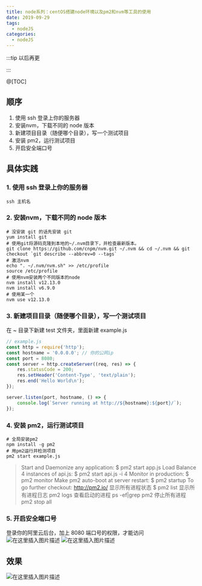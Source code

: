 ```yaml
---
title: node系列：centOS搭建node环境以及pm2和nvm等工具的使用
date: 2019-09-29
tags:
  - nodeJS
categories:
  - nodeJS
---
```


:::tip
以后再更


:::

<!-- more -->

@[TOC]
## 顺序
1. 使用 ssh 登录上你的服务器
2. 安装nvm，下载不同的 node 版本
3. 新建项目目录（随便哪个目录），写一个测试项目
4. 安装 pm2，运行测试项目
5. 开启安全端口号
## 具体实践
### 1. 使用 ssh 登录上你的服务器
`ssh 主机名`
### 2. 安装nvm，下载不同的 node 版本
```shell
# 没安装 git 的话先安装 git
yum install git
# 使用git将源码克隆到本地的~/.nvm目录下，并检查最新版本。
git clone https://github.com/cnpm/nvm.git ~/.nvm && cd ~/.nvm && git checkout `git describe --abbrev=0 --tags`
# 激活nvm
echo ". ~/.nvm/nvm.sh" >> /etc/profile
source /etc/profile
# 使用nvm安装两个不同版本的node
nvm install v12.13.0
nvm install v6.9.0
# 使用某一个
nvm use v12.13.0
```
### 3. 新建项目目录（随便哪个目录），写一个测试项目
在 ~ 目录下新建 test 文件夹，里面新建 example.js
```js
// example.js
const http = require('http');
const hostname = '0.0.0.0'; // 你的公网ip
const port = 8080;
const server = http.createServer((req, res) => { 
    res.statusCode = 200;
    res.setHeader('Content-Type', 'text/plain');
    res.end('Hello World\n');
}); 

server.listen(port, hostname, () => { 
    console.log(`Server running at http://${hostname}:${port}/`);
});
```
### 4. 安装 pm2，运行测试项目
```shell
# 全局安装pm2
npm install -g pm2
# 用pm2运行并检测项目
pm2 start example.js
```
>Start and Daemonize any application:
$ pm2 start app.js
Load Balance 4 instances of api.js:
$ pm2 start api.js -i 4
Monitor in production:
$ pm2 monitor
Make pm2 auto-boot at server restart:
$ pm2 startup
To go further checkout:
http://pm2.io/
显示所有进程状态
$ pm2 list
显示所有进程日志
pm2 logs
查看启动的进程
ps -ef|grep pm2
停止所有进程
pm2 stop all
### 5. 开启安全端口号
登录你的阿里云后台，加上 8080 端口号的权限，才能访问
![在这里插入图片描述](https://img-blog.csdnimg.cn/20191106165442987.png?x-oss-process=image/watermark,type_ZmFuZ3poZW5naGVpdGk,shadow_10,text_aHR0cHM6Ly9ibG9nLmNzZG4ubmV0L3dlaXhpbl80Mzk3MjQzNw==,size_16,color_FFFFFF,t_70)
![在这里插入图片描述](https://img-blog.csdnimg.cn/20191106165534318.png?x-oss-process=image/watermark,type_ZmFuZ3poZW5naGVpdGk,shadow_10,text_aHR0cHM6Ly9ibG9nLmNzZG4ubmV0L3dlaXhpbl80Mzk3MjQzNw==,size_16,color_FFFFFF,t_70)
## 效果
![在这里插入图片描述](https://img-blog.csdnimg.cn/20191106165856386.png?x-oss-process=image/watermark,type_ZmFuZ3poZW5naGVpdGk,shadow_10,text_aHR0cHM6Ly9ibG9nLmNzZG4ubmV0L3dlaXhpbl80Mzk3MjQzNw==,size_16,color_FFFFFF,t_70)
